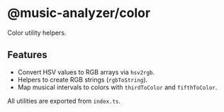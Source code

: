 # @music-analyzer/color

Color utility helpers.

## Features
- Convert HSV values to RGB arrays via `hsv2rgb`.
- Helpers to create RGB strings (`rgbToString`).
- Map musical intervals to colors with `thirdToColor` and `fifthToColor`.

All utilities are exported from `index.ts`.
